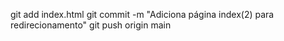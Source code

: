 git add index.html
git commit -m "Adiciona página index(2) para redirecionamento"
git push origin main


